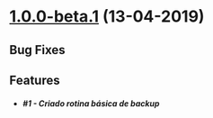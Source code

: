 # [1.0.0-beta.1](https://brau.io) (13-04-2019)

## Bug Fixes

## Features

  - ##### #1 - Criado rotina básica de backup  
